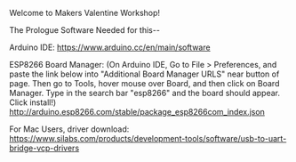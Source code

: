Welcome to Makers Valentine Workshop!

The Prologue Software Needed for this--

Arduino IDE: 
https://www.arduino.cc/en/main/software

ESP8266 Board Manager:
(On Arduino IDE, Go to File > Preferences, and paste the link below into "Additional Board Manager URLS" near button of page. Then go to Tools, hover mouse over Board, and then click on Board Manager. Type in the search bar "esp8266" and the board should appear. Click install!)
http://arduino.esp8266.com/stable/package_esp8266com_index.json

For Mac Users, driver download:
https://www.silabs.com/products/development-tools/software/usb-to-uart-bridge-vcp-drivers



